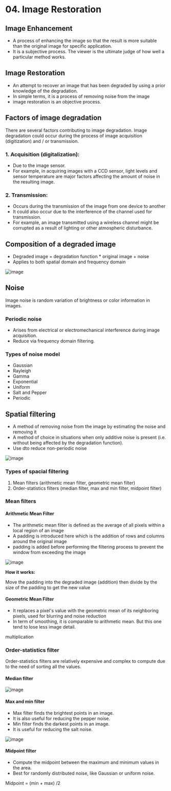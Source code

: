 # 04. Image Restoration 

## Image Enhancement
- A process of enhancing the image so that the result is more suitable than the original image for specific application.
- It is a subjective process. The viewer is the ultimate judge of how well a particular method works.

## Image Restoration
- An attempt to recover an image that has been degraded by using a prior knowledge of the degradation.
- In simple terms, it is a process of removing noise from the image
- image restoration is an objective process.

## Factors of image degradation
There are several factors contributing to image degradation. Image degradation could occur during the process of image acquisition (digitization) and / or transmission.

### 1. Acquisition (digitalization):
- Due to the image sensor.
- For example, in acquiring images with a CCD sensor, light levels and sensor temperature are major factors affecting the amount of noise in the resulting image.

### 2. Transmission:
- Occurs during the transmission of the image from one device to another
- It could also occur due to the interference of the channel used for transmission.
- For example, an image transmitted using a wireless channel might be corrupted as a result of lighting or other atmospheric disturbance.

## Composition of a degraded image
- Degraded image = degradation function * original image + noise
- Applies to both spatial domain and frequency domain

![image](https://github.com/user-attachments/assets/1cef6202-db3a-4f40-b531-0f97eb0ee05b)

## Noise
Image noise is random variation of brightness or color information in images.

### Periodic noise
- Arises from electrical or electromechanical interference during image acquisition.
- Reduce via frequency domain filtering.

### Types of noise model
- Gaussian
- Rayleigh
- Gamma
- Exponential
- Uniform
- Salt and Pepper
- Periodic

## Spatial filtering
- A method of removing noise from the image by estimating the noise and removing it
- A method of choice in situations when only additive noise is present (i.e. without being affected by the degradation function).
- Use dto reduce non-periodic noise 

![image](https://github.com/user-attachments/assets/46460ec4-8357-40f3-9b88-79ca33e29d98)

### Types of spacial filtering
1. Mean filters (arithmetic mean filter, geometric mean filter)
2. Order-statistics filters (median filter, max and min filter, midpoint filter)

### Mean filters

#### Arithmetic Mean Filter
- The arithmetic mean filter is defined as the average of all pixels within a local region of an image
- A padding is introduced here which is the addition of rows and columns around the original image
- padding is added before performing the filtering process to prevent the window from exceeding the image

![image](https://github.com/user-attachments/assets/2f22021c-446b-4fec-aff0-f1b7008d65d0)

**How it works:**

Move the padding into the degraded image (addition) then divide by the size of the padding to get the new value

#### Geometric Mean Filter
- It replaces a pixel's value with the geometric mean of its neighboring pixels, used for blurring and noise reduction
- In term of smoothing, it is comparable to arithmetic mean. But this one tend to lose less image detail.

multiplication

### Order-statistics filter
Order-statistics filters are relatively expensive and complex to compute due to the need of sorting all the values.

#### Median filter

![image](https://github.com/user-attachments/assets/5ccbaf44-587b-48d5-a57f-a7f9beda2715)

#### Max and min filter
- Max filter finds the brightest points in an image.
- It is also useful for reducing the pepper noise.
- Min filter finds the darkest points in an image.
- It is useful for reducing the salt noise.

![image](https://github.com/user-attachments/assets/ff311441-de27-4ef4-95cf-d8932829ae80)

#### Midpoint filter
- Compute the midpoint between the maximum and minimum values in the area.
- Best for randomly distributed noise, like Gaussian or uniform noise.

Midpoint = (min + max) /2



